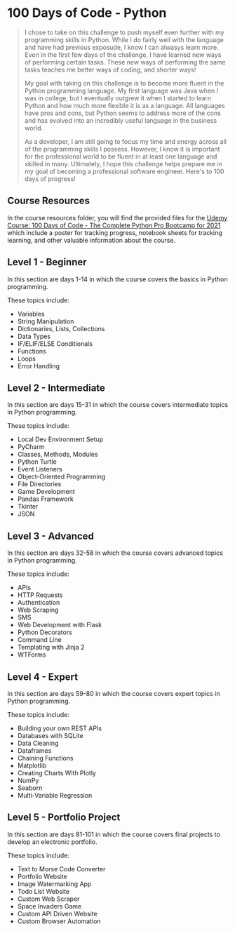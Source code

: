 # 100 Days of Code - Python

> I chose to take on this challenge to push myself even further with my programming skills in Python. While I do fairly well with the language and have had previous exposude, I know I can alwasys learn more. Even in the first few days of the challenge, I have learned new ways of performing certain tasks. These new ways of performing the same tasks teaches me better ways of coding, and shorter ways!
>
> My goal with taking on this challenge is to become more fluent in the Python programming language. My first language was Java when I was in college, but I eventually outgrew it when I started to learn Python and how much more flexible it is as a language. All languages have pros and cons, but Python seems to address more of the cons and has evolved into an incredibly useful language in the business world.
>
> As a developer, I am still going to focus my time and energy across all of the programming skills I possess. However, I know it is important for the professional world to be fluent in at least one language and skilled in many. Ultimately, I hope this challenge helps prepare me in my goal of becoming a professional software engineer. Here's to 100 days of progress!

## Course Resources

In the course resources folder, you will find the provided files for the [Udemy Course: 100 Days of Code - The Complete Python Pro Bootcamp for 2021](https://www.udemy.com/course/100-days-of-code/learn) which include a poster for tracking progress, notebook sheets for tracking learning, and other valuable information about the course.

## Level 1 - Beginner

In this section are days 1-14 in which the course covers the basics in Python programming.

These topics include:

- Variables
- String Manipulation
- Dictionaries, Lists, Collections
- Data Types
- IF/ELIF/ELSE Conditionals
- Functions
- Loops
- Error Handling

## Level 2 - Intermediate

In this section are days 15-31 in which the course covers intermediate topics in Python programming.

These topics include:

- Local Dev Environment Setup
- PyCharm
- Classes, Methods, Modules
- Python Turtle
- Event Listeners
- Object-Oriented Programming
- File Directories
- Game Development
- Pandas Framework
- Tkinter
- JSON

## Level 3 - Advanced

In this section are days 32-58 in which the course covers advanced topics in Python programming.

These topics include:

- APIs
- HTTP Requests
- Authentication
- Web Scraping
- SMS
- Web Development with Flask
- Python Decorators
- Command Line
- Templating with Jinja 2
- WTForms

## Level 4 - Expert

In this section are days 59-80 in which the course covers expert topics in Python programming.

These topics include:

- Building your own REST APIs
- Databases with SQLite
- Data Cleaning
- Dataframes
- Chaining Functions
- Matplotlib
- Creating Charts With Plotly
- NumPy
- Seaborn
- Multi-Variable Regression

## Level 5 - Portfolio Project

In this section are days 81-101 in which the course covers final projects to develop an electronic portfolio.

These topics include:

- Text to Morse Code Converter
- Portfolio Website
- Image Watermarking App
- Todo List Website
- Custom Web Scraper
- Space Invaders Game
- Custom API Driven Website
- Custom Browser Automation
